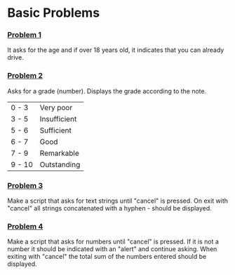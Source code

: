 # Basic Problems

### [Problem 1](/src/js/Modules/problem-1.js)

It asks for the age and if over 18 years old, it indicates that you can already drive.

### [Problem 2](/src/js/Modules/problem-2.js)

Asks for a grade (number). Displays the grade according to the note.

|        |              |
| ------ | ------------ |
| 0 - 3  | Very poor    |
| 3 - 5  | Insufficient |
| 5 - 6  | Sufficient   |
| 6 - 7  | Good         |
| 7 - 9  | Remarkable   |
| 9 - 10 | Outstanding  |

### [Problem 3](/src/js/Modules/problem-3.js)

Make a script that asks for text strings until "cancel" is pressed. On exit with "cancel" all strings concatenated with a hyphen - should be displayed.

### [Problem 4](/src/js/Modules/problem-4.js)

Make a script that asks for numbers until "cancel" is pressed. If it is not a number it should be indicated with an "alert" and continue asking. When exiting with "cancel" the total sum of the numbers entered should be displayed.
